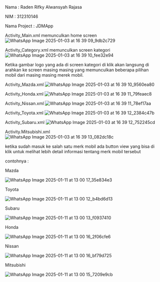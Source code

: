 Nama         : Raden Rifky Alwansyah Rajasa

NIM          : 312310146

Nama Project : JDMApp 


Activity_Main.xml memunculkan home screen
![WhatsApp Image 2025-01-03 at 16 39 09_9db2c729](https://github.com/user-attachments/assets/ddbaaede-4b14-4f59-936c-153ad325f728)

Activity_Category.xml memunculkan screen kategori
![WhatsApp Image 2025-01-03 at 16 39 10_fee32e94](https://github.com/user-attachments/assets/d0917367-b9e7-4912-83cf-757fadbc50a5)

Ketika gambar logo yang ada di screen kategori di klik akan langsung di arahkan ke screen masing masing yang memunculkan beberapa pilihan mobil dari masing masing merek mobil.

Activity_Mazda.xml
![WhatsApp Image 2025-01-03 at 16 39 10_9560ea80](https://github.com/user-attachments/assets/dfb8a595-ff44-438a-b88d-095c31472d8b)

Activity_Honda.xml
![WhatsApp Image 2025-01-03 at 16 39 11_79feaec8](https://github.com/user-attachments/assets/c5c8289c-94ea-43a3-a39a-d2cd1cc3b56b)

Activity_Nissan.xml
![WhatsApp Image 2025-01-03 at 16 39 11_78ef17aa](https://github.com/user-attachments/assets/75116516-fc62-4bcf-a965-dc368e18d915)

Activity_Toyota.xml
![WhatsApp Image 2025-01-03 at 16 39 12_2384c47b](https://github.com/user-attachments/assets/efde9c1e-48eb-4e90-9c6d-75c0a4bc2ac7)

Activity_Subaru.xml
![WhatsApp Image 2025-01-03 at 16 39 12_752245cd](https://github.com/user-attachments/assets/35a06124-b631-48c9-9d08-f6c1ef7a820e)

Activity.Mitsubishi.xml
![WhatsApp Image 2025-01-03 at 16 39 13_082dc18c](https://github.com/user-attachments/assets/d3dcadb3-4f16-4ad9-a651-a792ed7eeb59)


ketika sudah masuk ke salah satu merk mobil ada button view yang bisa di klik untuk melihat lebih detail informasi tentang merk mobil tersebut 

contohnya : 

Mazda

![WhatsApp Image 2025-01-11 at 13 00 17_35e834e3](https://github.com/user-attachments/assets/5cf88bb6-0437-4ddb-84e9-d90239f8e662)

Toyota

![WhatsApp Image 2025-01-11 at 13 00 12_b4bd6d13](https://github.com/user-attachments/assets/4127dfdf-6000-43f6-9dd2-37385650ca1c)

Subaru

![WhatsApp Image 2025-01-11 at 13 00 13_f0937410](https://github.com/user-attachments/assets/5d7d9202-3402-4c43-ad56-ff8f805ed4c4)

Honda

![WhatsApp Image 2025-01-11 at 13 00 16_2f06cfe6](https://github.com/user-attachments/assets/900b2728-936b-4e2b-b8ae-a7639aeb75a7)

Nissan

![WhatsApp Image 2025-01-11 at 13 00 16_bf79d725](https://github.com/user-attachments/assets/0e701647-82df-4872-8f32-92e930b3b366)

Mitsubishi

![WhatsApp Image 2025-01-11 at 13 00 15_7209e9cb](https://github.com/user-attachments/assets/13860c5a-5fb6-4c0a-86ae-bc87e6142fb2)
